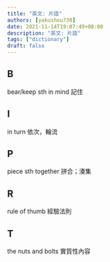 ```yaml
---
title: "英文: 片語"
authors: [yakushou730]
date: 2021-11-14T19:07:49+08:00
description: "英文: 片語"
tags: ["dictionary"]
draft: false
---
```


## B
bear/keep sth in mind 記住

## I
in turn 依次，輪流

## P
piece sth together 拼合；湊集

## R
rule of thumb 經驗法則

## T
the nuts and bolts 實質性內容
